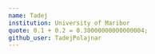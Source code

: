 ```yaml
---
name: Tadej
institution: University of Maribor
quote: 0.1 + 0.2 = 0.30000000000000004;
github_user: TadejPolajnar
---
```

